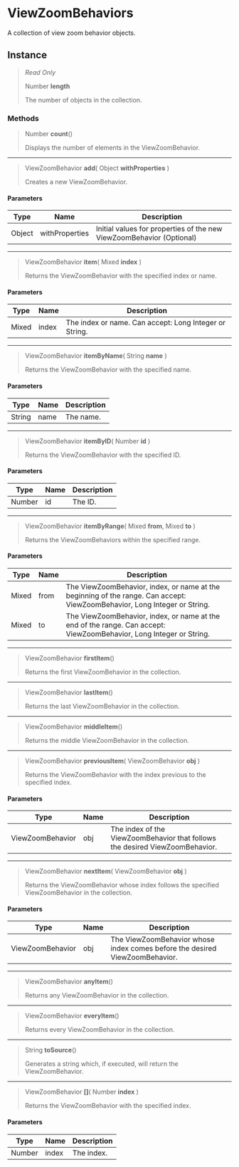 # ViewZoomBehaviors
A collection of view zoom behavior objects.

## Instance
> *Read Only* 
> 
> Number **length** 
>
> The number of objects in the collection.

### Methods
> Number **count**()
> 
> Displays the number of elements in the ViewZoomBehavior.
*** 
> ViewZoomBehavior **add**( Object **withProperties** )
> 
> Creates a new ViewZoomBehavior.
#### Parameters
| Type | Name | Description |
|---|---|---|
| Object | withProperties | Initial values for properties of the new ViewZoomBehavior (Optional) |

*** 
> ViewZoomBehavior **item**( Mixed **index** )
> 
> Returns the ViewZoomBehavior with the specified index or name.
#### Parameters
| Type | Name | Description |
|---|---|---|
| Mixed | index | The index or name. Can accept: Long Integer or String. |

*** 
> ViewZoomBehavior **itemByName**( String **name** )
> 
> Returns the ViewZoomBehavior with the specified name.
#### Parameters
| Type | Name | Description |
|---|---|---|
| String | name | The name. |

*** 
> ViewZoomBehavior **itemByID**( Number **id** )
> 
> Returns the ViewZoomBehavior with the specified ID.
#### Parameters
| Type | Name | Description |
|---|---|---|
| Number | id | The ID. |

*** 
> ViewZoomBehavior **itemByRange**( Mixed **from**, Mixed **to** )
> 
> Returns the ViewZoomBehaviors within the specified range.
#### Parameters
| Type | Name | Description |
|---|---|---|
| Mixed | from | The ViewZoomBehavior, index, or name at the beginning of the range. Can accept: ViewZoomBehavior, Long Integer or String. |
| Mixed | to | The ViewZoomBehavior, index, or name at the end of the range. Can accept: ViewZoomBehavior, Long Integer or String. |

*** 
> ViewZoomBehavior **firstItem**()
> 
> Returns the first ViewZoomBehavior in the collection.
*** 
> ViewZoomBehavior **lastItem**()
> 
> Returns the last ViewZoomBehavior in the collection.
*** 
> ViewZoomBehavior **middleItem**()
> 
> Returns the middle ViewZoomBehavior in the collection.
*** 
> ViewZoomBehavior **previousItem**( ViewZoomBehavior **obj** )
> 
> Returns the ViewZoomBehavior with the index previous to the specified index.
#### Parameters
| Type | Name | Description |
|---|---|---|
| ViewZoomBehavior | obj | The index of the ViewZoomBehavior that follows the desired ViewZoomBehavior. |

*** 
> ViewZoomBehavior **nextItem**( ViewZoomBehavior **obj** )
> 
> Returns the ViewZoomBehavior whose index follows the specified ViewZoomBehavior in the collection.
#### Parameters
| Type | Name | Description |
|---|---|---|
| ViewZoomBehavior | obj | The ViewZoomBehavior whose index comes before the desired ViewZoomBehavior. |

*** 
> ViewZoomBehavior **anyItem**()
> 
> Returns any ViewZoomBehavior in the collection.
*** 
> ViewZoomBehavior **everyItem**()
> 
> Returns every ViewZoomBehavior in the collection.
*** 
> String **toSource**()
> 
> Generates a string which, if executed, will return the ViewZoomBehavior.
*** 
> ViewZoomBehavior **[]**( Number **index** )
> 
> Returns the ViewZoomBehavior with the specified index.
#### Parameters
| Type | Name | Description |
|---|---|---|
| Number | index | The index. |


